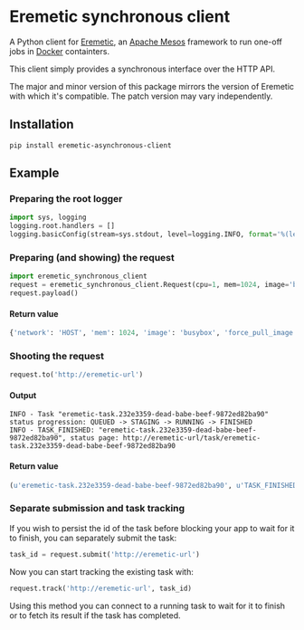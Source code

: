 # Eremetic synchronous client

A Python client for [Eremetic](https://www.github.com/eremetic-framework/eremetic), an [Apache Mesos](https://mesos.apache.org) framework to run one-off jobs in [Docker](https://docker.io) containters.

This client simply provides a synchronous interface over the HTTP API.

The major and minor version of this package mirrors the version of Eremetic with which it's compatible. The patch version may vary independently.

## Installation

    pip install eremetic-asynchronous-client

## Example

### Preparing the root logger

```python
import sys, logging
logging.root.handlers = []
logging.basicConfig(stream=sys.stdout, level=logging.INFO, format='%(levelname)s - %(message)s')
```

### Preparing (and showing) the request

```python
import eremetic_synchronous_client
request = eremetic_synchronous_client.Request(cpu=1, mem=1024, image='busybox', command='echo $(date)')
request.payload()
```

#### Return value

```python
{'network': 'HOST', 'mem': 1024, 'image': 'busybox', 'force_pull_image': False, 'command': 'echo $(date)', 'cpu': 1}
```

### Shooting the request 

```python
request.to('http://eremetic-url')
```

#### Output

```
INFO - Task "eremetic-task.232e3359-dead-babe-beef-9872ed82ba90" status progression: QUEUED -> STAGING -> RUNNING -> FINISHED
INFO - TASK_FINISHED: "eremetic-task.232e3359-dead-babe-beef-9872ed82ba90", status page: http://eremetic-url/task/eremetic-task.232e3359-dead-babe-beef-9872ed82ba90
```

#### Return value
```python
(u'eremetic-task.232e3359-dead-babe-beef-9872ed82ba90', u'TASK_FINISHED')
```

### Separate submission and task tracking
If you wish to persist the id of the task before blocking your app to wait for it to finish,
you can separately submit the task:

```python
task_id = request.submit('http://eremetic-url')
```

Now you can start tracking the existing task with:
```python
request.track('http://eremetic-url', task_id)
```
Using this method you can connect to a running task to wait for it to finish
or to fetch its result if the task has completed.
